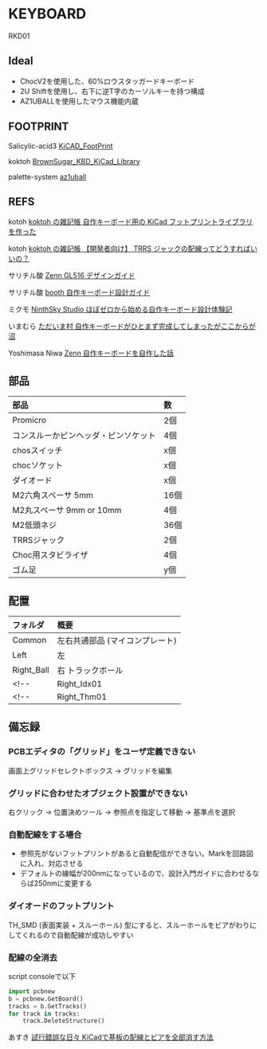 # KEYBOARD

RKD01

## Ideal

* ChocV2を使用した、60%ロウスタッガードキーボード
* 2U Shiftを使用し、右下に逆T字のカーソルキーを持つ構成
* AZ1UBALLを使用したマウス機能内蔵

## FOOTPRINT

Salicylic-acid3 [KiCAD_FootPrint](https://github.com/Salicylic-acid3/KiCAD_FootPrint)

koktoh [BrownSugar_KBD_KiCad_Library](https://github.com/koktoh/BrownSugar_KBD_KiCad_Library/tree/master)

palette-system [az1uball](https://github.com/palette-system/az1uball/tree/main/kicad)

## REFS

kotoh [koktoh の雑記帳 自作キーボード用の KiCad フットプリントライブラリを作った](https://koktoh.hatenablog.com/entry/2023/08/25/195443)

kotoh [koktoh の雑記帳 【開発者向け】 TRRS ジャックの配線ってどうすればいいの？](https://koktoh.hatenablog.com/entry/2024/05/10/191926)

サリチル酸 [Zenn GL516 デザインガイド](https://zenn.dev/salicylic_acid3/books/gl516_design_guide)

サリチル酸 [booth 自作キーボード設計ガイド](https://booth.pm/ja/items/4410329)

ミクモ [NinthSky Studio ほぼゼロから始める自作キーボード設計体験記](https://ninthsky.hatenablog.com/entry/keyboard_design_zero)

いまむら [ただいま村 自作キーボードがひとまず完成してしまったがここからが沼](https://ima.hatenablog.jp/entry/2024/02/24/223000)

Yoshimasa Niwa [Zenn 自作キーボードを自作した話](https://zenn.dev/niw/articles/my_first_keyboard_60)

## 部品

|部品|数|
|:--|:---|
|Promicro|2個|
|コンスルーかピンヘッダ・ピンソケット|4個|
|chosスイッチ|x個|
|chocソケット|x個|
|ダイオード|x個|
|M2六角スペーサ 5mm|16個|
|M2丸スペーサ 9mm or 10mm|4個|
|M2低頭ネジ|36個|
|TRRSジャック|2個|
|Choc用スタビライザ|4個|
|ゴム足|y個|

## 配置

|フォルダ|概要|
|:--|:--|
|Common|左右共通部品 (マイコンプレート)|
|Left|左|
|Right_Ball| 右 トラックボール|
<!-- |Right_Idx01| 右 人差し指トラックボール| 未実装-->
<!-- |Right_Thm01| 右 親指トラックボール| 未実装-->

## 備忘録

### PCBエディタの「グリッド」をユーザ定義できない

画面上グリッドセレクトボックス -> グリッドを編集

### グリッドに合わせたオブジェクト設置ができない

右クリック -> 位置決めツール -> 参照点を指定して移動 -> 基準点を選択

### 自動配線をする場合

* 参照先がないフットプリントがあると自動配信ができない。Markを回路図に入れ、対応させる
* デフォルトの線幅が200nmになっているので、設計入門ガイドに合わせるならば250nmに変更する

### ダイオードのフットプリント

TH_SMD (表面実装 + スルーホール) 型にすると、スルーホールをビアがわりにしてくれるので自動配線が成功しやすい

### 配線の全消去

script consoleで以下

```python
import pcbnew
b = pcbnew.GetBoard()
tracks = b.GetTracks()
for track in tracks:
    track.DeleteStructure()
```

あすき [試行錯誤な日々 KiCadで基板の配線とビアを全部消す方法](https://asukiaaa.blogspot.com/2019/06/kicad.html)